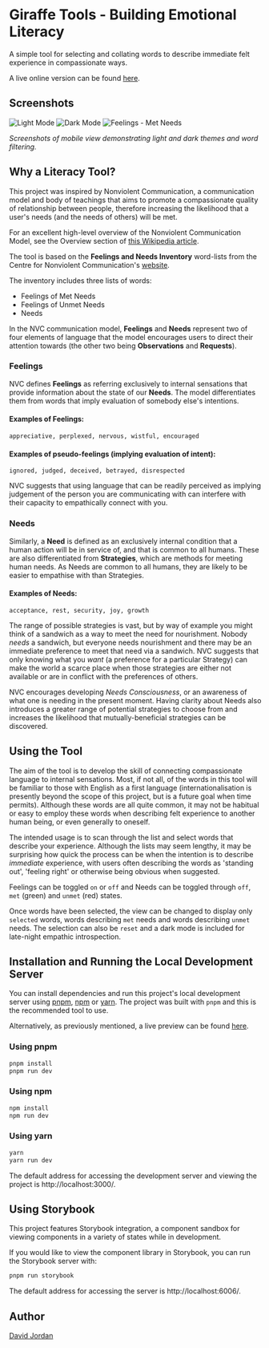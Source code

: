 # Giraffe Tools - Building Emotional Literacy

A simple tool for selecting and collating words to describe immediate felt
experience in compassionate ways.

A live online version can be found [here](https://www.dave-jordan.dev).

## Screenshots
![Light Mode](https://github.com/DaveDangereux/GiraffeTools/assets/61416292/6daeca78-3eb8-4a3a-b864-479d089adb8a)
![Dark Mode](https://github.com/DaveDangereux/GiraffeTools/assets/61416292/1b72fd61-9a83-40f6-a311-59975bd138d3)
![Feelings - Met Needs](https://github.com/DaveDangereux/GiraffeTools/assets/61416292/69563ee9-c8f4-46b1-a443-d80393167b89)

*Screenshots of mobile view demonstrating light and dark themes and word filtering.*

## Why a Literacy Tool?

This project was inspired by Nonviolent Communication, a communication model and
body of teachings that aims to promote a compassionate quality of relationship
between people, therefore increasing the likelihood that a user's needs (and
the needs of others) will be met.

For an excellent high-level overview of the Nonviolent Communication Model, see
the Overview section of [this Wikipedia
article](https://en.wikipedia.org/wiki/Nonviolent_Communication#Overview).

The tool is based on the **Feelings and Needs Inventory** word-lists from the
Centre for Nonviolent Communication's [website](https://www.cnvc.org/).

The inventory includes three lists of words:

- Feelings of Met Needs
- Feelings of Unmet Needs
- Needs

In the NVC communication model, **Feelings** and **Needs** represent two of four
elements of language that the model encourages users to direct their attention
towards (the other two being **Observations** and **Requests**).

### Feelings

NVC defines **Feelings** as referring exclusively to internal sensations that
provide information about the state of our **Needs**. The model
differentiates them from words that imply evaluation of somebody else's
intentions.

#### Examples of Feelings:
```
appreciative, perplexed, nervous, wistful, encouraged
```

#### Examples of pseudo-feelings (implying evaluation of intent):
```
ignored, judged, deceived, betrayed, disrespected
```

NVC suggests that using language that can be readily perceived as implying
judgement of the person you are communicating with can interfere with their
capacity to empathically connect with you.

### Needs

Similarly, a **Need** is defined as an exclusively internal condition that a
human action will be in service of, and that is common to all humans. These are
also differentiated from **Strategies**, which are methods for meeting human
needs. As Needs are common to all humans, they are likely to be easier to
empathise with than Strategies.

#### Examples of Needs:

```
acceptance, rest, security, joy, growth
```

The range of possible strategies is vast, but by way of example you might think
of a sandwich as a way to meet the need for nourishment. Nobody *needs* a
sandwich, but everyone needs nourishment and there may be an immediate
preference to meet that need via a sandwich. NVC suggests that only knowing what
you *want* (a preference for a particular Strategy) can make the world a scarce
place when those strategies are either not available or are in conflict with the
preferences of others.

NVC encourages developing *Needs Consciousness*, or an awareness of what one is
needing in the present moment. Having clarity about Needs also introduces a
greater range of potential strategies to choose from and increases the
likelihood that mutually-beneficial strategies can be discovered.


## Using the Tool

The aim of the tool is to develop the skill of connecting compassionate language
to internal sensations. Most, if not all, of the words in this tool will be
familiar to those with English as a first language (internationalisation is
presently beyond the scope of this project, but is a future goal when time
permits). Although these words are all quite common, it may not be habitual or
easy to employ these words when describing felt experience to another human
being, or even generally to oneself.

The intended usage is to scan through the list and select words that describe
your experience. Although the lists may seem lengthy, it may be surprising how
quick the process can be when the intention is to describe *immediate*
experience, with users often describing the words as 'standing out', 'feeling 
right' or otherwise being obvious when suggested.

Feelings can be toggled `on` or `off` and Needs can be toggled through
`off`, `met` (green) and `unmet` (red) states.

Once words have been selected, the view can be changed to display only
`selected` words, words describing `met` needs and words describing
`unmet` needs. The selection can also be `reset` and a dark mode is included for
late-night empathic introspection.


## Installation and Running the Local Development Server

You can install dependencies and run this project's local development server
using [pnpm](https://pnpm.io/), [npm](https://www.npmjs.com/) or
[yarn](https://yarnpkg.com/). The project was built with `pnpm` and this is the
recommended tool to use.

Alternatively, as previously mentioned, a live preview can be found
[here](https://www.dave-jordan.dev).

### Using pnpm

```bash
pnpm install
pnpm run dev
```

### Using npm

```bash
npm install
npm run dev
```

### Using yarn

```bash
yarn
yarn run dev
```

The default address for accessing the development server and viewing the project
is http://localhost:3000/.


## Using Storybook

This project features Storybook integration, a component sandbox for viewing
components in a variety of states while in development.

If you would like to view the component library in Storybook, you can run the
Storybook server with:

```bash
pnpm run storybook
```

The default address for accessing the server is http://localhost:6006/.


## Author
[David Jordan](https://github.com/davedangereux)
